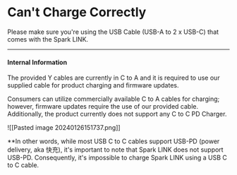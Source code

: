 # Can't Charge Correctly

Please make sure you're using the USB Cable (USB-A to 2 x USB-C) that comes with the Spark LINK.


---

#### **Internal Information** 

The provided Y cables are currently in C to A and it is required to use our supplied cable for product charging and firmware updates. 

Consumers can utilize commercially available C to A cables for charging; however, firmware updates require the use of our provided cable. Additionally, the product currently does not support any C to C PD Charger.

![[Pasted image 20240126151737.png]]

**In other words, while most USB C to C cables support USB-PD (power delivery, aka 快充), it's important to note that Spark LINK does not support USB-PD. 
Consequently, it's impossible to charge Spark LINK using a USB C to C cable.

